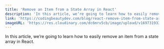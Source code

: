 ```yaml
---
title: 'Remove an Item from a State Array in React'
description: 'In this article, we’re going to learn how to easily remove an item from a state array in React.'
link: 'https://codingbeautydev.com/blog/react-remove-item-from-state-array/'
imageURL: 'https://res.cloudinary.com/dc6mrv5cb/image/upload/v1697319330/personal-resources/react/codingbeautydev.com_blog_react-remove-item-from-state-array__am7fya.png'
---
```

In this article, we’re going to learn how to easily remove an item from a state array in React.